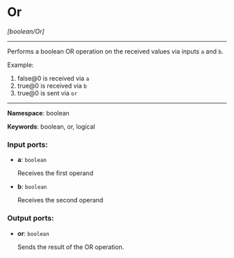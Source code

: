 # Or

_[boolean/Or]_

---

Performs a boolean OR operation on the received values via inputs `a` and `b`.

Example:

1. false@0 is received via `a`
2. true@0 is received via `b`
3. true@0 is sent via `or`

---

__Namespace__: boolean

__Keywords__: boolean, or, logical

### Input ports:

* __a__: ` boolean `

    Receives the first operand


* __b__: ` boolean `

    Receives the second operand

### Output ports:

* __or__: ` boolean `

    Sends the result of the OR operation.

